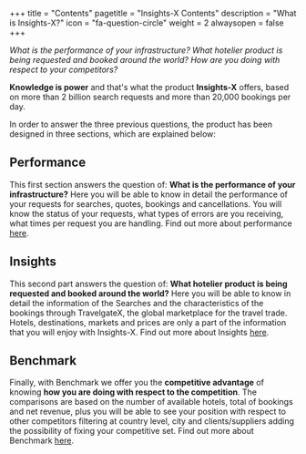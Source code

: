+++
title = "Contents"
pagetitle = "Insights-X Contents"
description = "What is Insights-X?"
icon = "fa-question-circle"
weight = 2
alwaysopen = false
+++

*What is the performance of your infrastructure? What hotelier product is being requested and booked around the world? How are you doing with respect to your competitors?*

**Knowledge is power** and that's what the product **Insights-X** offers, based on more than 2 billion search requests and more than 20,000 bookings per day.

In order to answer the three previous questions, the product has been designed in three sections, which are explained below:

## Performance
This first section answers the question of: **What is the performance of your infrastructure?** 
Here you will be able to know in detail the performance of your requests for searches, quotes, bookings and cancellations. You will know the status of your requests, what types of errors are you receiving, what times per request you are handling. Find out more about performance [here](/insights-x/datasets/dataset-content/performance/).

## Insights
This second part answers the question of: **What hotelier product is being requested and booked around the world?**
Here you will be able to know in detail the information of the Searches and the characteristics of the bookings through TravelgateX, the global marketplace for the travel trade. Hotels, destinations, markets and prices are only a part of the information that you will enjoy with Insights-X. Find out more about Insights [here](/insights-x/datasets/dataset-content/insights/).

## Benchmark
Finally, with Benchmark we offer you the **competitive advantage** of knowing **how you are doing with respect to the competition**.
The comparisons are based on the number of available hotels, total of bookings and net revenue, plus you will be able to see your position with respect to other competitors filtering at country level, city and clients/suppliers adding the possibility of fixing your competitive set. Find out more about Benchmark [here](/insights-x/datasets/dataset-content/benchmark/).
